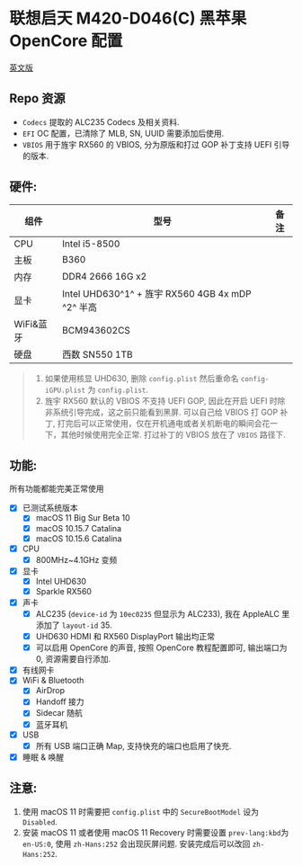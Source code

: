 # 联想启天 M420-D046(C) 黑苹果 OpenCore 配置
[英文版](./README.md)

## Repo 资源

- `Codecs` 提取的 ALC235 Codecs 及相关资料.
- `EFI` OC 配置，已清除了 MLB, SN, UUID 需要添加后使用.
- `VBIOS` 用于旌宇 RX560 的 VBIOS, 分为原版和打过 GOP 补丁支持 UEFI 引导的版本.

## 硬件:

| 组件      | 型号                                             | 备注    |
| --------- | ------------------------------------------------ | ------- |
| CPU       | Intel i5-8500                                    |         |
| 主板      | B360                                             |         |
| 内存      | DDR4 2666 16G x2                                 |         |
| 显卡      | Intel UHD630^1^ + 旌宇 RX560 4GB 4x mDP ^2^ 半高 |         |
| WiFi&蓝牙 | BCM943602CS                                      |         |
| 硬盘      | 西数 SN550 1TB                                   |         |


> 1. 如果使用核显 UHD630, 删除 `config.plist` 然后重命名 `config-iGPU.plist` 为 `config.plist`.
> 2. 旌宇 RX560 默认的 VBIOS 不支持 UEFI GOP, 因此在开启 UEFI 时除非系统引导完成，这之前只能看到黑屏. 可以自己给 VBIOS 打 GOP 补丁, 打完后可以正常使用，仅在开机通电或者关机断电的瞬间会花一下，其他时候使用完全正常. 打过补丁的 VBIOS 放在了 `VBIOS` 路径下.


## 功能:
所有功能都能完美正常使用

- [x] 已测试系统版本
  - [x] macOS 11 Big Sur Beta 10
  - [x] macOS 10.15.7 Catalina
  - [x] macOS 10.15.6 Catalina
- [x] CPU
  - [x] 800MHz~4.1GHz 变频
- [x] 显卡
  - [x] Intel UHD630
  - [x] Sparkle RX560
- [x] 声卡
  - [x] ALC235 (`device-id` 为 `10ec0235` 但显示为 ALC233), 我在 AppleALC 里添加了 `layout-id` 35. 
  - [x] UHD630 HDMI 和 RX560 DisplayPort 输出均正常
  - [x] 可以启用 OpenCore 的声音, 按照 OpenCore 教程配置即可, 输出端口为 0,  资源需要自行添加.
- [x] 有线网卡
- [x] WiFi & Bluetooth
  - [x] AirDrop
  - [x] Handoff 接力
  - [x] Sidecar 随航
  - [x] 蓝牙耳机
- [x] USB
  - [x] 所有 USB 端口正确 Map, 支持快充的端口也启用了快充.
- [x] 睡眠 & 唤醒

## 注意:

1. 使用 macOS 11 时需要把 `config.plist` 中的 `SecureBootModel` 设为 `Disabled`.
2. 安装 macOS 11 或者使用 macOS 11 Recovery 时需要设置 `prev-lang:kbd`为 `en-US:0`, 使用 `zh-Hans:252` 会出现灰屏问题. 安装完成后可以改回 `zh-Hans:252`.
